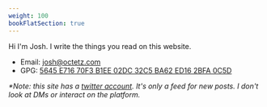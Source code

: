 ```yaml
---
weight: 100
bookFlatSection: true
---
```


Hi I'm Josh. I write the things you read on this website.

* Email: josh@octetz.com
* GPG: [5645 E716 70F3 B1EE 02DC 32C5 BA62 ED16 2BFA 0C5D](https://joshrosso.com/publickey.txt)

_*Note: this site has a [twitter account](https://twitter.com/octetzsite). It's only a feed for new posts. I don't look at DMs or interact on the platform._
